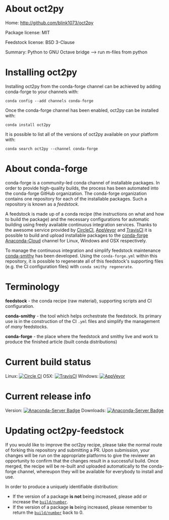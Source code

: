 About oct2py
============

Home: http://github.com/blink1073/oct2py

Package license: MIT

Feedstock license: BSD 3-Clause

Summary: Python to GNU Octave bridge --> run m-files from python



Installing oct2py
=================

Installing oct2py from the conda-forge channel can be achieved by adding conda-forge to your channels with:

```
conda config --add channels conda-forge
```

Once the conda-forge channel has been enabled, oct2py can be installed with:

```
conda install oct2py
```

It is possible to list all of the versions of oct2py available on your platform with:

```
conda search oct2py --channel conda-forge
```


About conda-forge
=================

conda-forge is a community-led conda channel of installable packages.
In order to provide high-quality builds, the process has been automated into the
conda-forge GitHub organization. The conda-forge organization contains one repository 
for each of the installable packages. Such a repository is known as a *feedstock*.

A feedstock is made up of a conda recipe (the instructions on what and how to build
the package) and the necessary configurations for automatic building using freely
available continuous integration services. Thanks to the awesome service provided by
[CircleCI](https://circleci.com/), [AppVeyor](http://www.appveyor.com/)
and [TravisCI](https://travis-ci.org/) it is possible to build and upload installable
packages to the [conda-forge](https://anaconda.org/conda-forge)
[Anaconda-Cloud](http://docs.anaconda.org/) channel for Linux, Windows and OSX respectively.

To manage the continuous integration and simplify feedstock maintenance
[conda-smithy](http://github.com/conda-forge/conda-smithy) has been developed.
Using the ``conda-forge.yml`` within this repository, it is possible to regenerate all of
this feedstock's supporting files (e.g. the CI configuration files) with ``conda smithy regenerate``.


Terminology
===========

**feedstock** - the conda recipe (raw material), supporting scripts and CI configuration.

**conda-smithy** - the tool which helps orchestrate the feedstock.
                   Its primary use is in the construction of the CI ``.yml`` files
                   and simplify the management of *many* feedstocks.

**conda-forge** - the place where the feedstock and smithy live and work to
                  produce the finished article (built conda distributions)

Current build status
====================

Linux: [![Circle CI](https://circleci.com/gh/conda-forge/oct2py-feedstock.svg?style=svg)](https://circleci.com/gh/conda-forge/oct2py-feedstock)
OSX: [![TravisCI](https://travis-ci.org/conda-forge/oct2py-feedstock.svg?branch=master)](https://travis-ci.org/conda-forge/oct2py-feedstock) 
Windows: [![AppVeyor](https://ci.appveyor.com/api/projects/status/github/conda-forge/oct2py-feedstock?svg=True)](https://ci.appveyor.com/project/conda-forge/oct2py-feedstock/branch/master)

Current release info
====================
Version: [![Anaconda-Server Badge](https://anaconda.org/conda-forge/oct2py/badges/version.svg)](https://anaconda.org/conda-forge/oct2py)
Downloads: [![Anaconda-Server Badge](https://anaconda.org/conda-forge/oct2py/badges/downloads.svg)](https://anaconda.org/conda-forge/oct2py)


Updating oct2py-feedstock
=========================

If you would like to improve the oct2py recipe, please take the normal
route of forking this repository and submitting a PR. Upon submission, your changes will
be run on the appropriate platforms to give the reviewer an opportunity to confirm that the
changes result in a successful build. Once merged, the recipe will be re-built and uploaded
automatically to the conda-forge channel, whereupon they will be available for everybody to
install and use.

In order to produce a uniquely identifiable distribution:
 * If the version of a package **is not** being increased, please add or increase
   the [``build/number``](http://conda.pydata.org/docs/building/meta-yaml.html#build-number-and-string). 
 * If the version of a package **is** being increased, please remember to return
   the [``build/number``](http://conda.pydata.org/docs/building/meta-yaml.html#build-number-and-string)
   back to 0.

